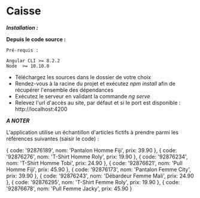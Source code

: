 # Caisse

***Installation :***

  **Depuis le code source :**
    
    Pré-requis : 
    
    Angular CLI >= 8.2.2
    Node  >= 10.10.0
    
   - Téléchargez les sources dans le dossier de votre choix
   - Rendez-vous à la racine du projet et exécutez
     *npm install*
     afin de récupérer l'ensemble des dépendances
   - Exécutez le serveur en validant la commande 
     *ng serve*
   - Relevez l'url d'accès au site, par défaut et si le port est disponible : http://localhost:4200
    
  
***A NOTER***

L'application utilise un échantillon d'articles fictifs à prendre parmi les références suivantes (saisir le code) :

  { code: '92876189', nom: 'Pantalon Homme Fiji', prix: 39.90 },
  { code: '92876276', nom: 'T-Shirt Homme Roly', prix: 19.90 },
  { code: '92876234', nom: 'T-Shirt Homme Tobi', prix: 24.90 },
  { code: '92876621', nom: 'Pull Homme Fiji', prix: 45.90 },
  { code: '92876173', nom: 'Pantalon Femme City', prix: 39.90 },
  { code: '92876243', nom: 'Débardeur Femme Mali', prix: 24.90 },
  { code: '92876295', nom: 'T-Shirt Femme Roly', prix: 19.90 },
  { code: '92876678', nom: 'Pull Femme Jacky', prix: 45.90 }
